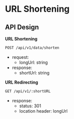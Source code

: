 # URL Shortening

## API Design
**URL Shortening**
```sh
POST /api/v1/data/shorten
```
- request:
  - longUrl: string
- response:
  - shortUrl: string


**URL Redirecting**
```sh
GET /api/v1/:shortURL
```
- response:
  - status: 301
  - location header: longUrl